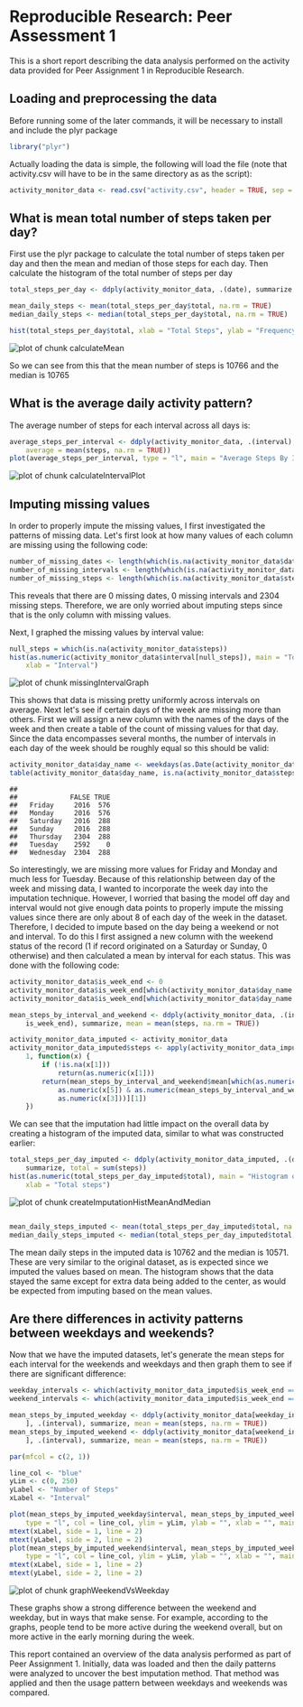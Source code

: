 # Reproducible Research: Peer Assessment 1

This is a short report describing the data analysis performed on the activity data provided for Peer Assignment 1 in Reproducible Research.

## Loading and preprocessing the data
Before running some of the later commands, it will be necessary to install and include the plyr package

```r
library("plyr")
```

Actually loading the data is simple, the following will load the file (note that activity.csv will have to be in the same directory as as the script):

```r
activity_monitor_data <- read.csv("activity.csv", header = TRUE, sep = ",")
```


## What is mean total number of steps taken per day?
First use the plyr package to calculate the total number of steps taken per day and then the mean and median of those steps for each day. Then calculate the histogram of the total number of steps per day

```r
total_steps_per_day <- ddply(activity_monitor_data, .(date), summarize, total = sum(steps))

mean_daily_steps <- mean(total_steps_per_day$total, na.rm = TRUE)
median_daily_steps <- median(total_steps_per_day$total, na.rm = TRUE)

hist(total_steps_per_day$total, xlab = "Total Steps", ylab = "Frequency", main = "Total Number Of Steps per Day")
```

![plot of chunk calculateMean](figure/calculateMean.png) 

So we can see from this that the mean number of steps is 10766 and the median is 10765

## What is the average daily activity pattern?
The average number of steps for each interval across all days is:


```r
average_steps_per_interval <- ddply(activity_monitor_data, .(interval), summarize, 
    average = mean(steps, na.rm = TRUE))
plot(average_steps_per_interval, type = "l", main = "Average Steps By Interval")
```

![plot of chunk calculateIntervalPlot](figure/calculateIntervalPlot.png) 


## Imputing missing values
In order to properly impute the missing values, I first investigated the patterns of missing data.  Let's first look at how many values of each column are missing using the following code:


```r
number_of_missing_dates <- length(which(is.na(activity_monitor_data$date)))
number_of_missing_intervals <- length(which(is.na(activity_monitor_data$interval)))
number_of_missing_steps <- length(which(is.na(activity_monitor_data$steps)))
```


This reveals that there are 0 missing dates, 0 missing intervals and 2304 missing steps. Therefore, we are only worried about imputing steps since that is the only column with missing values.  

Next, I graphed the missing values by interval value:


```r
null_steps = which(is.na(activity_monitor_data$steps))
hist(as.numeric(activity_monitor_data$interval[null_steps]), main = "Total Missing Intervals", 
    xlab = "Interval")
```

![plot of chunk missingIntervalGraph](figure/missingIntervalGraph.png) 


This shows that data is missing pretty uniformly across intervals on average.  Next let's see if certain days of the week are missing more than others.  First we will assign a new column with the names of the days of the week and then create a table of the count of missing values for that day.  Since the data encompasses several months, the number of intervals in each day of the week should be roughly equal so this should be valid:


```r
activity_monitor_data$day_name <- weekdays(as.Date(activity_monitor_data$date))
table(activity_monitor_data$day_name, is.na(activity_monitor_data$steps))
```

```
##            
##             FALSE TRUE
##   Friday     2016  576
##   Monday     2016  576
##   Saturday   2016  288
##   Sunday     2016  288
##   Thursday   2304  288
##   Tuesday    2592    0
##   Wednesday  2304  288
```


So interestingly, we are missing more values for Friday and Monday and much less for Tuesday. Because of this relationship between day of the week and missing data, I wanted to incorporate the week day into the imputation technique.  However, I worried that basing the model off day and interval would not give enough data points to properly impute the missing values since there are only about 8 of each day of the week in the dataset. Therefore, I decided to impute based on the day being a weekend or not and interval.  To do this I first assigned a new column with the weekend status of the record (1 if record originated on a Saturday or Sunday, 0 otherwise) and then calculated a mean by interval for each status.  This was done with the following code:


```r
activity_monitor_data$is_week_end <- 0
activity_monitor_data$is_week_end[which(activity_monitor_data$day_name == "Saturday")] <- 1
activity_monitor_data$is_week_end[which(activity_monitor_data$day_name == "Sunday")] <- 1

mean_steps_by_interval_and_weekend <- ddply(activity_monitor_data, .(interval, 
    is_week_end), summarize, mean = mean(steps, na.rm = TRUE))

activity_monitor_data_imputed <- activity_monitor_data
activity_monitor_data_imputed$steps <- apply(activity_monitor_data_imputed, 
    1, function(x) {
        if (!is.na(x[1])) 
            return(as.numeric(x[1]))
        return(mean_steps_by_interval_and_weekend$mean[which(as.numeric(mean_steps_by_interval_and_weekend$is_week_end) == 
            as.numeric(x[5]) & as.numeric(mean_steps_by_interval_and_weekend$interval) == 
            as.numeric(x[3]))][1])
    })
```


We can see that the imputation had little impact on the overall data by creating a histogram of the imputed data, similar to what was constructed earlier:


```r
total_steps_per_day_imputed <- ddply(activity_monitor_data_imputed, .(date), 
    summarize, total = sum(steps))
hist(as.numeric(total_steps_per_day_imputed$total), main = "Histogram of Total Steps Per Day in Imputed Data", 
    xlab = "Total steps")
```

![plot of chunk createImputationHistMeanAndMedian](figure/createImputationHistMeanAndMedian.png) 

```r

mean_daily_steps_imputed <- mean(total_steps_per_day_imputed$total, na.rm = TRUE)
median_daily_steps_imputed <- median(total_steps_per_day_imputed$total, na.rm = TRUE)
```


The mean daily steps in the imputed data is 10762 and the median is 10571. These are very similar to the original dataset, as is expected since we imputed the values based on mean. The histogram shows that the data stayed the same except for extra data being added to the center, as would be expected from imputing based on the mean values.  

## Are there differences in activity patterns between weekdays and weekends?

Now that we have the imputed datasets, let's generate the mean steps for each interval for the weekends and weekdays and then graph them to see if there are significant difference:


```r
weekday_intervals <- which(activity_monitor_data_imputed$is_week_end == 0)
weekend_intervals <- which(activity_monitor_data_imputed$is_week_end == 1)

mean_steps_by_imputed_weekday <- ddply(activity_monitor_data[weekday_intervals, 
    ], .(interval), summarize, mean = mean(steps, na.rm = TRUE))
mean_steps_by_imputed_weekend <- ddply(activity_monitor_data[weekend_intervals, 
    ], .(interval), summarize, mean = mean(steps, na.rm = TRUE))

par(mfcol = c(2, 1))

line_col <- "blue"
yLim <- c(0, 250)
yLabel <- "Number of Steps"
xLabel <- "Interval"

plot(mean_steps_by_imputed_weekday$interval, mean_steps_by_imputed_weekday$mean, 
    type = "l", col = line_col, ylim = yLim, ylab = "", xlab = "", main = "Weekday")
mtext(xLabel, side = 1, line = 2)
mtext(yLabel, side = 2, line = 2)
plot(mean_steps_by_imputed_weekend$interval, mean_steps_by_imputed_weekend$mean, 
    type = "l", col = line_col, ylim = yLim, ylab = "", xlab = "", main = "Weekend")
mtext(xLabel, side = 1, line = 2)
mtext(yLabel, side = 2, line = 2)
```

![plot of chunk graphWeekendVsWeekday](figure/graphWeekendVsWeekday.png) 


These graphs show a strong difference between the weekend and weekday, but in ways that make sense.  For example, according to the graphs, people tend to be more active during the weekend overall, but on more active in the early morning during the week.

This report contained an overview of the data analysis performed as part of Peer Assignment 1.  Initially, data was loaded and then the daily patterns were analyzed to uncover the best imputation method.  That method was applied and then the usage pattern between weekdays and weekends was compared.
